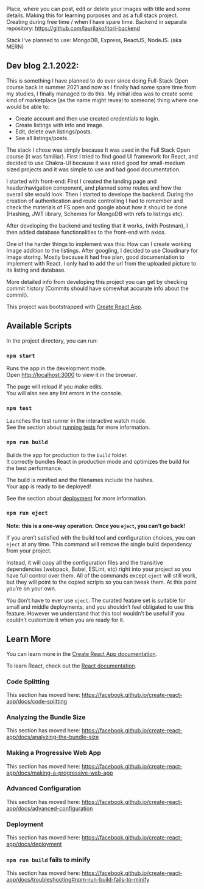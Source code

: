 Place, where you can post, edit or delete your images with title and some details.
Making this for learning purposes and as a full stack project.
Creating during free time / when I have spare time.
Backend in separate repository: https://github.com/laurilako/itori-backend

Stack I've planned to use: MongoDB, Express, ReactJS, NodeJS. (aka MERN)

## Dev blog 2.1.2022:

This is something I have planned to do ever since doing Full-Stack Open course back in summer 2021 and
now as I finally had some spare time from my studies, I finally managed to do this. My initial idea was to 
create some kind of marketplace (as the name might reveal to someone) thing where one would be able to:
 - Create account and then use created credentials to login.
 - Create listings with info and image.
 - Edit, delete own listings/posts.
 - See all listings/posts.

The stack I chose was simply because It was used in the Full Stack Open course (it was familiar).
First I tried to find good UI framework for React, and decided to use Chakra-UI because it was rated good for small-medium sized projects
and it was simple to use and had good documentation.

I started with front-end: First I created the landing page and header/navigation component, and planned some routes and how the overall site would look.
Then I started to develope the backend. During the creation of authentication and route controlling I had to remember and check the materials of FS open and google
about how it should be done (Hashing, JWT library, Schemes for MongoDB with refs to listings etc).

After developing the backend and testing that it works, (with Postman), I then added database functionalities to the front-end with axios.

One of the harder things to implement was this: How can I create working Image addition to the listings. After googling, I decided to use Cloudinary for image storing.
Mostly because it had free plan, good documentation to implement with React. I only had to add the url from the uploaded picture to its listing and database.

More detailed info from developing this project you can get by checking commit history (Commits should have somewhat accurate info about the commit).

This project was bootstrapped with [Create React App](https://github.com/facebook/create-react-app).

## Available Scripts

In the project directory, you can run:

### `npm start`

Runs the app in the development mode.<br />
Open [http://localhost:3000](http://localhost:3000) to view it in the browser.

The page will reload if you make edits.<br />
You will also see any lint errors in the console.

### `npm test`

Launches the test runner in the interactive watch mode.<br />
See the section about [running tests](https://facebook.github.io/create-react-app/docs/running-tests) for more information.

### `npm run build`

Builds the app for production to the `build` folder.<br />
It correctly bundles React in production mode and optimizes the build for the best performance.

The build is minified and the filenames include the hashes.<br />
Your app is ready to be deployed!

See the section about [deployment](https://facebook.github.io/create-react-app/docs/deployment) for more information.

### `npm run eject`

**Note: this is a one-way operation. Once you `eject`, you can’t go back!**

If you aren’t satisfied with the build tool and configuration choices, you can `eject` at any time. This command will remove the single build dependency from your project.

Instead, it will copy all the configuration files and the transitive dependencies (webpack, Babel, ESLint, etc) right into your project so you have full control over them. All of the commands except `eject` will still work, but they will point to the copied scripts so you can tweak them. At this point you’re on your own.

You don’t have to ever use `eject`. The curated feature set is suitable for small and middle deployments, and you shouldn’t feel obligated to use this feature. However we understand that this tool wouldn’t be useful if you couldn’t customize it when you are ready for it.

## Learn More

You can learn more in the [Create React App documentation](https://facebook.github.io/create-react-app/docs/getting-started).

To learn React, check out the [React documentation](https://reactjs.org/).

### Code Splitting

This section has moved here: https://facebook.github.io/create-react-app/docs/code-splitting

### Analyzing the Bundle Size

This section has moved here: https://facebook.github.io/create-react-app/docs/analyzing-the-bundle-size

### Making a Progressive Web App

This section has moved here: https://facebook.github.io/create-react-app/docs/making-a-progressive-web-app

### Advanced Configuration

This section has moved here: https://facebook.github.io/create-react-app/docs/advanced-configuration

### Deployment

This section has moved here: https://facebook.github.io/create-react-app/docs/deployment

### `npm run build` fails to minify

This section has moved here: https://facebook.github.io/create-react-app/docs/troubleshooting#npm-run-build-fails-to-minify
